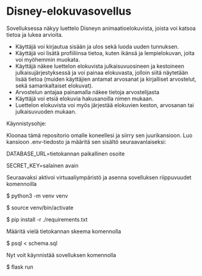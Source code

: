 # Disney-elokuvasovellus
Sovelluksessa näkyy luettelo Disneyn animaatioelokuvista, joista voi katsoa tietoa ja lukea arvioita.
- Käyttäjä voi kirjautua sisään ja ulos sekä luoda uuden tunnuksen.
- Käyttäjä voi lisätä profiiliinsa tietoa, kuten ikänsä ja lempielokuvan, joita voi myöhemmin muokata.
- Käyttäjä näkee luettelon elokuvista julkaisuvuosineen ja kestoineen julkaisujärjestyksessä ja voi painaa elokuvasta, jolloin siitä näytetään lisää tietoa (muiden käyttäjien antamat arvosanat ja kirjalliset arvostelut, sekä samankaltaiset elokuvat).
- Arvostelun antajaa painamalla näkee tietoja arvostelijasta
- Käyttäjä voi etsiä elokuvia hakusanoilla nimen mukaan.
- Luettelon elokuvista voi myös järjestää elokuvien keston, arvosanan tai julkaisuvuoden mukaan.


Käynnistysohje:

Kloonaa tämä repositorio omalle koneellesi ja siirry sen juurikansioon. Luo kansioon .env-tiedosto ja määritä sen sisältö seuraavanlaiseksi:

DATABASE_URL=tietokannan paikallinen osoite

SECRET_KEY=salainen avain


Seuraavaksi aktivoi virtuaaliympäristö ja asenna sovelluksen riippuvuudet komennoilla

$ python3 -m venv venv

$ source venv/bin/activate

$ pip install -r ./requirements.txt


Määritä vielä tietokannan skeema komennolla

$ psql < schema.sql


Nyt voit käynnistää sovelluksen komennolla

$ flask run
